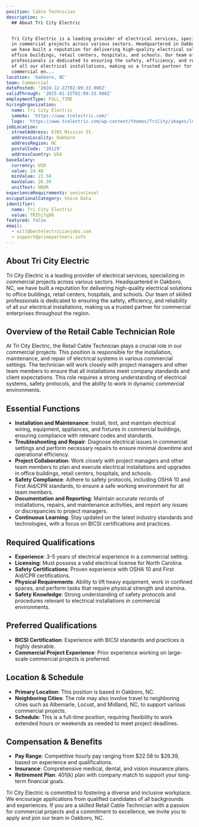 ```yaml
---
position: Cable Technician
description: >-
  ## About Tri City Electric


  Tri City Electric is a leading provider of electrical services, specializing
  in commercial projects across various sectors. Headquartered in Oakboro, NC,
  we have built a reputation for delivering high-quality electrical solutions to
  office buildings, retail centers, hospitals, and schools. Our team of skilled
  professionals is dedicated to ensuring the safety, efficiency, and reliability
  of all our electrical installations, making us a trusted partner for
  commercial en...
location: 'Oakboro, NC'
team: Commercial
datePosted: '2024-12-22T02:09:33.986Z'
validThrough: '2025-01-22T02:09:33.986Z'
employmentType: FULL_TIME
hiringOrganization:
  name: Tri City Electric
  sameAs: 'https://www.tcelectric.com/'
  logo: 'https://www.tcelectric.com/wp-content/themes/TriCity/images/logo.png'
jobLocation:
  streetAddress: 6765 Mission St.
  addressLocality: Oakboro
  addressRegion: NC
  postalCode: '28129'
  addressCountry: USA
baseSalary:
  currency: USD
  value: 24.48
  minValue: 22.58
  maxValue: 26.39
  unitText: HOUR
experienceRequirements: seniorLevel
occupationalCategory: Voice Data
identifier:
  name: Tri City Electric
  value: TRIhj7q98
featured: false
email:
  - will@bestelectricianjobs.com
  - support@primepartners.info
---
```




## About Tri City Electric

Tri City Electric is a leading provider of electrical services, specializing in commercial projects across various sectors. Headquartered in Oakboro, NC, we have built a reputation for delivering high-quality electrical solutions to office buildings, retail centers, hospitals, and schools. Our team of skilled professionals is dedicated to ensuring the safety, efficiency, and reliability of all our electrical installations, making us a trusted partner for commercial enterprises throughout the region.

## Overview of the Retail Cable Technician Role

At Tri City Electric, the Retail Cable Technician plays a crucial role in our commercial projects. This position is responsible for the installation, maintenance, and repair of electrical systems in various commercial settings. The technician will work closely with project managers and other team members to ensure that all installations meet company standards and client expectations. This role requires a strong understanding of electrical systems, safety protocols, and the ability to work in dynamic commercial environments.

## Essential Functions

- **Installation and Maintenance**: Install, test, and maintain electrical wiring, equipment, appliances, and fixtures in commercial buildings, ensuring compliance with relevant codes and standards.
- **Troubleshooting and Repair**: Diagnose electrical issues in commercial settings and perform necessary repairs to ensure minimal downtime and operational efficiency.
- **Project Collaboration**: Work closely with project managers and other team members to plan and execute electrical installations and upgrades in office buildings, retail centers, hospitals, and schools.
- **Safety Compliance**: Adhere to safety protocols, including OSHA 10 and First Aid/CPR standards, to ensure a safe working environment for all team members.
- **Documentation and Reporting**: Maintain accurate records of installations, repairs, and maintenance activities, and report any issues or discrepancies to project managers.
- **Continuous Learning**: Stay updated on the latest industry standards and technologies, with a focus on BICSI certifications and practices.

## Required Qualifications

- **Experience**: 3-5 years of electrical experience in a commercial setting.
- **Licensing**: Must possess a valid electrical license for North Carolina.
- **Safety Certifications**: Proven experience with OSHA 10 and First Aid/CPR certifications.
- **Physical Requirements**: Ability to lift heavy equipment, work in confined spaces, and perform tasks that require physical strength and stamina.
- **Safety Knowledge**: Strong understanding of safety protocols and procedures relevant to electrical installations in commercial environments.

## Preferred Qualifications

- **BICSI Certification**: Experience with BICSI standards and practices is highly desirable.
- **Commercial Project Experience**: Prior experience working on large-scale commercial projects is preferred.

## Location & Schedule

- **Primary Location**: This position is based in Oakboro, NC.
- **Neighboring Cities**: The role may also involve travel to neighboring cities such as Albemarle, Locust, and Midland, NC, to support various commercial projects.
- **Schedule**: This is a full-time position, requiring flexibility to work extended hours or weekends as needed to meet project deadlines.

## Compensation & Benefits

- **Pay Range**: Competitive hourly pay ranging from $22.58 to $26.39, based on experience and qualifications.
- **Insurance**: Comprehensive medical, dental, and vision insurance plans.
- **Retirement Plan**: 401(k) plan with company match to support your long-term financial goals.

Tri City Electric is committed to fostering a diverse and inclusive workplace. We encourage applications from qualified candidates of all backgrounds and experiences. If you are a skilled Retail Cable Technician with a passion for commercial projects and a commitment to excellence, we invite you to apply and join our team in Oakboro, NC.

